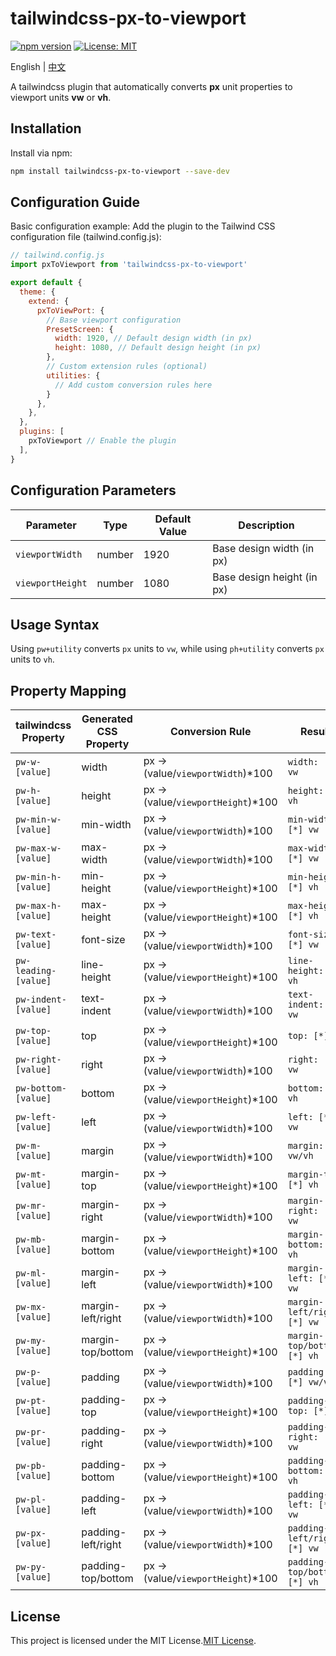 # tailwindcss-px-to-viewport

[![npm version](https://img.shields.io/npm/v/tailwindcss-px-to-viewport)](https://www.npmjs.com/package/tailwindcss-px-to-viewport) [![License: MIT](https://img.shields.io/badge/License-MIT-blue.svg)](https://opensource.org/licenses/MIT)

English | [中文](README_CN.md)

A tailwindcss plugin that automatically converts **px** unit properties to viewport units **vw** or **vh**.

## Installation

Install via npm:

```bash
npm install tailwindcss-px-to-viewport --save-dev
```

## Configuration Guide

Basic configuration example:
Add the plugin to the Tailwind CSS configuration file (tailwind.config.js):

```javascript
// tailwind.config.js
import pxToViewport from 'tailwindcss-px-to-viewport'

export default {
  theme: {
    extend: {
      pxToViewPort: {
        // Base viewport configuration
        PresetScreen: {
          width: 1920, // Default design width (in px)
          height: 1080, // Default design height (in px)
        },
        // Custom extension rules (optional)
        utilities: {
          // Add custom conversion rules here
        }
      },
    },
  },
  plugins: [
    pxToViewport // Enable the plugin
  ],
}
```

## Configuration Parameters

| **Parameter** | **Type** | **Default Value** | **Description**      |
| ------------------- | -------------- | ----------------------- | -------------------------- |
| `viewportWidth`   | number         | 1920                    | Base design width (in px)  |
| `viewportHeight`  | number         | 1080                    | Base design height (in px) |

## Usage Syntax

Using `pw+utility` converts `px` units to `vw`, while using `ph+utility` converts `px` units to `vh`.

## Property Mapping

| **tailwindcss Property** | **Generated CSS Property** | **Conversion Rule**            | **Result**               |
| ------------------------------ | -------------------------------- | ------------------------------------ | ------------------------------ |
| `pw-w-[value]`               | width                            | px → (value/`viewportWidth`)*100  | `width: [*] vw`              |
| `pw-h-[value]`               | height                           | px → (value/`viewportHeight`)*100 | `height: [*] vh`             |
| `pw-min-w-[value]`           | min-width                        | px → (value/`viewportWidth`)*100  | `min-width: [*] vw`          |
| `pw-max-w-[value]`           | max-width                        | px → (value/`viewportWidth`)*100  | `max-width: [*] vw`          |
| `pw-min-h-[value]`           | min-height                       | px → (value/`viewportHeight`)*100 | `min-height: [*] vh`         |
| `pw-max-h-[value]`           | max-height                       | px → (value/`viewportHeight`)*100 | `max-height: [*] vh`         |
| `pw-text-[value]`            | font-size                        | px → (value/`viewportWidth`)*100  | `font-size: [*] vw`          |
| `pw-leading-[value]`         | line-height                      | px → (value/`viewportHeight`)*100 | `line-height: [*] vh`        |
| `pw-indent-[value]`          | text-indent                      | px → (value/`viewportWidth`)*100  | `text-indent: [*] vw`        |
| `pw-top-[value]`             | top                              | px → (value/`viewportHeight`)*100 | `top: [*] vh`                |
| `pw-right-[value]`           | right                            | px → (value/`viewportWidth`)*100  | `right: [*] vw`              |
| `pw-bottom-[value]`          | bottom                           | px → (value/`viewportHeight`)*100 | `bottom: [*] vh`             |
| `pw-left-[value]`            | left                             | px → (value/`viewportWidth`)*100  | `left: [*] vw`               |
| `pw-m-[value]`               | margin                           | px → (value/`viewportWidth`)*100  | `margin: [*] vw/vh`          |
| `pw-mt-[value]`              | margin-top                       | px → (value/`viewportHeight`)*100 | `margin-top: [*] vh`         |
| `pw-mr-[value]`              | margin-right                     | px → (value/`viewportWidth`)*100  | `margin-right: [*] vw`       |
| `pw-mb-[value]`              | margin-bottom                    | px → (value/`viewportHeight`)*100 | `margin-bottom: [*] vh`      |
| `pw-ml-[value]`              | margin-left                      | px → (value/`viewportWidth`)*100  | `margin-left: [*] vw`        |
| `pw-mx-[value]`              | margin-left/right                | px → (value/`viewportWidth`)*100  | `margin-left/right: [*] vw`  |
| `pw-my-[value]`              | margin-top/bottom                | px → (value/`viewportHeight`)*100 | `margin-top/bottom: [*] vh`  |
| `pw-p-[value]`               | padding                          | px → (value/`viewportWidth`)*100  | `padding: [*] vw/vh`         |
| `pw-pt-[value]`              | padding-top                      | px → (value/`viewportHeight`)*100 | `padding-top: [*] vh`        |
| `pw-pr-[value]`              | padding-right                    | px → (value/`viewportWidth`)*100  | `padding-right: [*] vw`      |
| `pw-pb-[value]`              | padding-bottom                   | px → (value/`viewportHeight`)*100 | `padding-bottom: [*] vh`     |
| `pw-pl-[value]`              | padding-left                     | px → (value/`viewportWidth`)*100  | `padding-left: [*] vw`       |
| `pw-px-[value]`              | padding-left/right               | px → (value/`viewportWidth`)*100  | `padding-left/right: [*] vw` |
| `pw-py-[value]`              | padding-top/bottom               | px → (value/`viewportHeight`)*100 | `padding-top/bottom: [*] vh` |

## License

This project is licensed under the MIT License.[MIT License](LICENSE).
